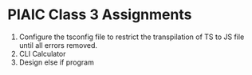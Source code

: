 # PIAIC Class 3 Assignments

1. Configure the tsconfig file to restrict the transpilation of TS to JS file until all errors removed.
2. CLI Calculator
3. Design else if program
